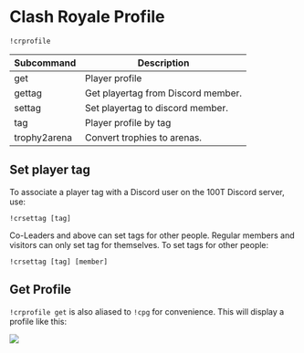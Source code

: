 # Clash Royale Profile

`!crprofile`

Subcommand | Description
--- | ---
get | Player profile
gettag | Get playertag from Discord member.
settag | Set playertag to discord member.
tag | Player profile by tag
trophy2arena | Convert trophies to arenas.

## Set player tag

To associate a player tag with a Discord user on the 100T Discord server, use:

`!crsettag [tag]`

Co-Leaders and above can set tags for other people. Regular members and visitors can only set tag for themselves. To set tags for other people:

`!crsettag [tag] [member]`

## Get Profile

`!crprofile get` is also aliased to `!cpg` for convenience. This will display a profile like this:

<img src="img/crprofile-vin.png" />
